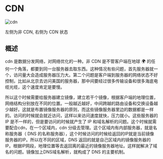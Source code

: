 # CDN

![cdn](/http/cdn.png)

左侧为非 CDN, 右侧为 CDN 状态

## 概述

cdn 是数据分发网络，对网络优化的一种。非 CDN 是不管客户端在地球 🌍 的任何一个角落，都要到同一台服务器去取东西。这种情况有些问题，首先服务器就一个，访问量大会造成服务器压力大。第二个问题是客户端到服务器的网络状态不好控制，比如从北京去访问美国的服务器，那中间要经过很多传输设备和很多海底电缆光缆，这个速度肯定是要慢。

所以这个时候需要给服务器建立镜像，建立若干个镜像，根据客户端的地理位置，网络结构分别放在不同的位置。一般越近越好，中间跨越的路由设备和交换设备越少越好。这就是布置镜像服务器的原则，而这些镜像服务器里边的数据都是一样的。访问的时候就会就近访问，这样以来访问速度就快，压力就小。这些服务器的 IP 是不一样的，但是要访问的时候就产生了 IP 和域名解析的问题。这个时候就需要配合cdn，在一个区域内，cdn 分级去管理。这个区域内有内部服务器，就是名称服务器（ DNS 的名称服务器），这个时候访问的时候给返回的IP就是当前镜像服务器的IP。所以在不同的区域，DNS 返回的就是自己区域内的镜像服务器的 IP。根据IP网段，地理位置等去返回离的最近的镜像服务器地址。这样就解决了域名的问题。镜像加上DNS域名解析，就构成了 DNS 的主要机制。
